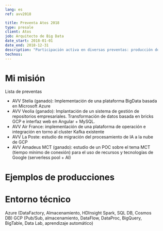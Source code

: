 ```yaml
---
lang: es
ref: avv2018

title: Preventa Atos 2018
type: presale
client: Atos
job: Arquitecto de Big Data 
date_start: 2018-01-01
date_end: 2018-12-31
description: "Participación activa en diversas preventas: producción de arquitecturas, seguimiento tecnológico, redacción de partes técnicas"
technos:
---
```

# Mi misión

Lista de preventas
- AVV Stelia (ganado): Implementación de una plataforma BigData basada en Microsoft Azure
- AVV Veolia (ganado): Implantación de un sistema de gestión de repositorios empresariales. Transformación de datos basada en bricks GCP e interfaz web en Angular + MySQL.
- AVV Air France: implementación de una plataforma de operación e integración en torno al cluster Kafka existente 
- AVV La Poste: estudio de migración del procesamiento de IA a la nube de GCP
- AVV Amadeus MCT (ganado): estudio de un POC sobre el tema MCT (tiempo mínimo de conexión) para el uso de recursos y tecnologías de Google (serverless pool + AI)

# Ejemplos de producciones

# Entorno técnico
Azure (DataFactory, Almacenamiento, HDInsight Spark, SQL DB, Cosmos DB)
GCP (Pub/Sub, almacenamiento, DataFlow, DataProc, BigQuery, BigTable, Data Lab, aprendizaje automático)
